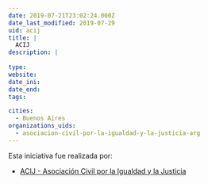 ```yaml
---
date: 2019-07-21T23:02:24.000Z
date_last_modified: 2019-07-29
uid: acij
title: |
  ACIJ
description: |
  
type: 
website: 
date_ini: 
date_end: 
tags:

cities: 
  - Buenos Aires
organizations_uids:
  - asociacion-civil-por-la-igualdad-y-la-justicia-arg
---
```


Esta iniciativa fue realizada por:

- [ACIJ - Asociación Civil por la Igualdad y la Justicia](/organizaciones/asociacion-civil-por-la-igualdad-y-la-justicia-arg)
